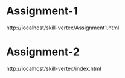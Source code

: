 # Assignment-1
http://localhost/skill-vertex/Assignment1.html
# Assignment-2
http://localhost/skill-vertex/index.html
